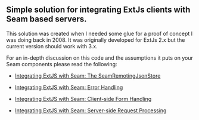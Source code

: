 Simple solution for integrating ExtJs clients with Seam based servers.
----------------------------------------------------------------------
This solution was created when I needed some glue for a proof of concept I was doing back in 2008.  It was originally developed for ExtJs 2.x but the current version should work with 3.x.

For an in-depth discussion on this code and the assumptions it puts on your Seam components please read the following:

+ <a href='http://mcdconsultingllc.com/node/20'>Integrating ExtJS with Seam: The SeamRemotingJsonStore</a>

+ <a href='http://mcdconsultingllc.com/node/21'>Integrating ExtJS with Seam: Error Handling</a>

+ <a href='http://mcdconsultingllc.com/node/22'>Integrating ExtJS with Seam: Client-side Form Handling</a>

+ <a href='http://mcdconsultingllc.com/node/24'>Integrating ExtJS with Seam: Server-side Request Processing</a>